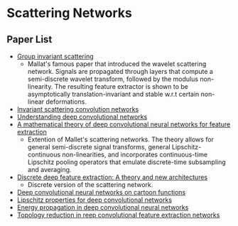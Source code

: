 # Scattering Networks

## Paper List

- [Group invariant scattering](https://www.di.ens.fr/~mallat/papiers/ScatCPAM.pdf) 
  - Mallat's famous paper that introduced the wavelet scattering network. Signals are propagated through layers that compute a semi-discrete wavelet transform, followed by the modulus non-linearity. The resulting feature extractor is shown to be asymptotically translation-invariant and stable w.r.t certain non-linear deformations.
- [Invariant scattering convolution networks](https://www.di.ens.fr/~mallat/papiers/Bruna-Mallat-Pami-Scat.pdf)
- [Understanding deep convolutional networks](https://www.di.ens.fr/~mallat/papiers/RSTA2015Published.pdf)
- [A mathematical theory of deep convolutional neural networks for feature extraction](https://arxiv.org/abs/1512.06293)
  - Extention of Mallet's scattering networks. The theory allows for general semi-discrete signal transforms, general Lipschitz-continuous non-linearities, and incorporates continuous-time Lipschitz pooling operators that emulate discrete-time subsampling and averaging.
- [Discrete deep feature extraction: A theory and new architectures](https://arxiv.org/abs/1605.08283)
  - Discrete version of the scattering network.
- [Deep convolutional neural networks on cartoon functions](https://arxiv.org/abs/1605.00031)
- [Lipschitz properties for deep convolutional networks](https://arxiv.org/abs/1701.05217)
- [Energy propagation in deep convolutional neural networks](https://arxiv.org/abs/1704.03636)
- [Topology reduction in reep convolutional feature extraction networks](https://arxiv.org/abs/1707.02711)
